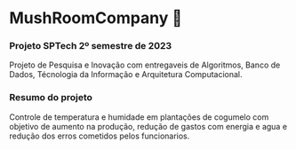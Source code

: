 
<h1>MushRoomCompany 🍄</h1>
<h3>Projeto SPTech 2º semestre de 2023</h3>
<p>Projeto de Pesquisa e Inovação com entregaveis de Algoritmos, Banco de Dados, Técnologia da Informação e Arquitetura Computacional.</p>

<h3>Resumo do projeto</h3>
<p>Controle de temperatura e humidade em plantações de cogumelo com objetivo de aumento na produção, redução de gastos com energia e agua e redução dos erros cometidos pelos funcionarios.</p>

